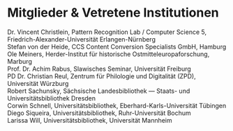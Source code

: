 # Mitglieder & Vetretene Institutionen

Dr. Vincent Christlein, Pattern Recognition Lab / Computer Science 5, Friedrich-Alexander-Universität Erlangen-Nürnberg  
Stefan von der Heide, CCS Content Conversion Specialists GmbH, Hamburg  
Ole Meiners, Herder-Institut für historische Ostmitteleuropaforschung, Marburg   
Prof. Dr. Achim Rabus, Slawisches Seminar, Universität Freiburg  
PD Dr. Christian Reul, Zentrum für Philologie und Digitalität (ZPD), Universität Würzburg  
Robert Sachunsky, Sächsische Landesbibliothek — Staats- und Universitätsbibliothek Dresden  
Corwin Schnell, Universitätsbibliothek, Eberhard-Karls-Universität Tübingen  
Diego Siqueira, Universitätsbibliothek, Ruhr-Universität Bochum  
Larissa Will, Universitätsbibliothek, Universität Mannheim  
